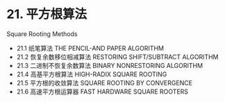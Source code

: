 # 21. 平方根算法 

Square Rooting Methods



-   21.1 纸笔算法 THE PENCIL-AND PAPER ALGORITHM
-   21.2 恢复余数移位相减算法 RESTORING SHIFT/SUBTRACT ALGORITHM
-   21.3 二进制不恢复余数算法 BINARY NONRESTORING ALGORITHM
-   21.4 高基平方根算法 HIGH-RADIX SQUARE ROOTING
-   21.5 平方根的收敛算法 SQUARE ROOTING BY CONVERGENCE
-   21.6 高速平方根运算器 FAST HARDWARE SQUARE ROOTERS